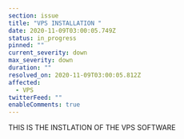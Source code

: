 ```yaml
---
section: issue
title: "VPS INSTALLATION "
date: 2020-11-09T03:00:05.749Z
status: in_progress
pinned: ""
current_severity: down
max_severity: down
duration: ""
resolved_on: 2020-11-09T03:00:05.812Z
affected:
  - VPS
twitterFeed: ""
enableComments: true
---
```

THIS IS THE INSTLATION OF THE VPS SOFTWARE
